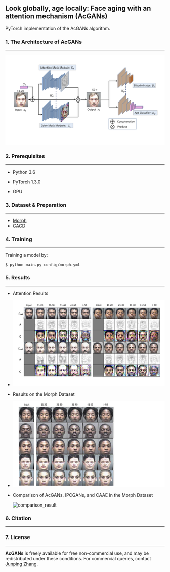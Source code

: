 ## Look globally, age locally: Face aging with an attention mechanism (AcGANs)

PyTorch implementation of the AcGANs algorithm. 

### 1. The Architecture of AcGANs

---



![Architecture of AcGAN](images/face_aging_network.png)

### 2. Prerequisites

----



* Python 3.6

* PyTorch 1.3.0
* GPU

### 3. Dataset & Preparation

------



* [Morph](https://ebill.uncw.edu/C20231_ustores/web/classic/product_detail.jsp?PRODUCTID=8)
* [CACD](http://bcsiriuschen.github.io/CARC/_)

### 4. Training

----



Training a model by:

```
$ python main.py config/morph.yml
```

### 5. Results

-----



* Attention Results
* ![attention_results](images/attention_result.png)

* Results on the Morph Dataset

* ![results_on_morph](images/aging_morph_result.png)

* Comparison of AcGANs, IPCGANs, and CAAE in the Morph Dataset

  ![comparison_result](images/comparison_in_vis.png)

  

### 6. Citation

-----





### 7. License

------



**AcGANs** is freely available for free non-commercial use, and may be redistributed under these conditions. For commercial queries, contact [Junping Zhang](http://www.pami.fudan.edu.cn/~jpzhang/).